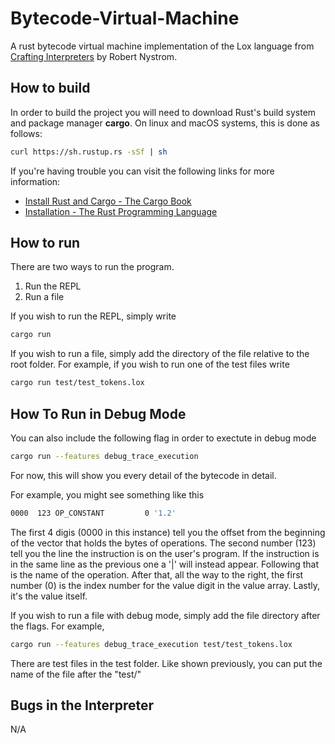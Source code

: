 # Bytecode-Virtual-Machine
A rust bytecode virtual machine implementation of the Lox language from [Crafting Interpreters](https://craftinginterpreters.com) by Robert Nystrom.

## How to build
In order to build the project you will need to download Rust's build system and package manager **cargo**. On linux and macOS systems, this is done as follows:
```bash
curl https://sh.rustup.rs -sSf | sh
```
If you're having trouble you can visit the following links for more information:
* [Install Rust and Cargo - The Cargo Book](https://doc.rust-lang.org/cargo/getting-started/installation.html)
* [Installation - The Rust Programming Language](https://doc.rust-lang.org/book/ch01-01-installation.html)


## How to run
There are two ways to run the program.
1) Run the REPL
2) Run a file
 
If you wish to run the REPL, simply write 
```bash
cargo run
```
If you wish to run a file, simply add the directory of the file relative to the root folder. For example, if you wish to run one of the test files write
```bash
cargo run test/test_tokens.lox
```


## How To Run in Debug Mode
You can also include the following flag in order to exectute in debug mode
```bash
cargo run --features debug_trace_execution
```
For now, this will show you every detail of the bytecode in detail.

For example, you might see something like this
```bash
0000  123 OP_CONSTANT         0 '1.2'
```
The first 4 digis (0000 in this instance) tell you the offset from the beginning of the
vector that holds the bytes of operations. The second number (123) tell you the line the 
instruction is on the user's program. If the instruction is in the same line as the previous one
a '|' will instead appear. Following that is the name of the operation. After that, all the way
to the right, the first number (0) is the index number for the value digit in the value array.
Lastly, it's the value itself.

If you wish to run a file with debug mode, simply add the file directory after the flags. For example,
```bash
cargo run --features debug_trace_execution test/test_tokens.lox
```
There are test files in the test folder. Like shown previously, you can put the name of the file after the "test/"

## Bugs in the Interpreter
N/A


